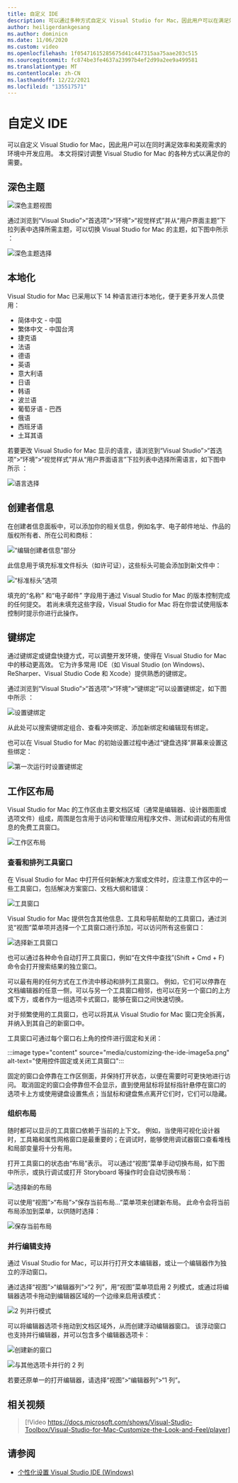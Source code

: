```yaml
---
title: 自定义 IDE
description: 可以通过多种方式自定义 Visual Studio for Mac，因此用户可以在满足效率和美观需求的环境中开发应用。 本文将探讨调整 Visual Studio for Mac 的各种方式以满足你的需要。
author: heiligerdankgesang
ms.author: dominicn
ms.date: 11/06/2020
ms.custom: video
ms.openlocfilehash: 1f05471615285675d41c447315aa75aae203c515
ms.sourcegitcommit: fc874be3fe4637a23997b4ef2d99a2ee9a499581
ms.translationtype: MT
ms.contentlocale: zh-CN
ms.lasthandoff: 12/22/2021
ms.locfileid: "135517571"
---
```

# <a name="customizing-the-ide"></a>自定义 IDE

可以自定义 Visual Studio for Mac，因此用户可以在同时满足效率和美观需求的环境中开发应用。 本文将探讨调整 Visual Studio for Mac 的各种方式以满足你的需要。

## <a name="dark-theme"></a>深色主题

![深色主题视图](media/customizing-the-ide-image7a.png)

通过浏览到“Visual Studio”>“首选项”>“环境”>“视觉样式”并从“用户界面主题”下拉列表中选择所需主题，可以切换 Visual Studio for Mac 的主题，如下图中所示   ：

![深色主题选择](media/customizing-the-ide-image7b.png)

## <a name="localization"></a>本地化

Visual Studio for Mac 已采用以下 14 种语言进行本地化，便于更多开发人员使用：

* 简体中文 - 中国
* 繁体中文 - 中国台湾
* 捷克语
* 法语
* 德语
* 英语
* 意大利语
* 日语
* 韩语
* 波兰语
* 葡萄牙语 - 巴西
* 俄语
* 西班牙语
* 土耳其语

若要更改 Visual Studio for Mac 显示的语言，请浏览到“Visual Studio”>“首选项”>“环境”>“视觉样式”并从“用户界面语言”下拉列表中选择所需语言，如下图中所示   ：

![语言选择](media/customizing-the-ide-image11a.png)

## <a name="author-information"></a>创建者信息

在创建者信息面板中，可以添加你的相关信息，例如名字、电子邮件地址、作品的版权所有者、所在公司和商标：

![“编辑创建者信息”部分](media/customizing-the-ide-image9a.png)

此信息用于填充标准文件标头（如许可证），这些标头可能会添加到新文件中：

![“标准标头”选项](media/customizing-the-ide-image8a.png)

填充的“名称”  和“电子邮件”  字段用于通过 Visual Studio for Mac 的版本控制完成的任何提交。 若尚未填充这些字段，Visual Studio for Mac 将在你尝试使用版本控制时提示你进行此操作。

## <a name="key-bindings"></a>键绑定

通过键绑定或键盘快捷方式，可以调整开发环境，使得在 Visual Studio for Mac 中的移动更高效。 它为许多常用 IDE（如 Visual Studio (on Windows)、ReSharper、Visual Studio Code 和 Xcode）提供熟悉的键绑定。

通过浏览到“Visual Studio”>“首选项”>“环境”>“键绑定”可以设置键绑定，如下图中所示  ：

![设置键绑定](media/customizing-the-ide-image10a.png)

从此处可以搜索键绑定组合、查看冲突绑定、添加新绑定和编辑现有绑定。

也可以在 Visual Studio for Mac 的初始设置过程中通过“键盘选择”屏幕来设置这些绑定：

![第一次运行时设置键绑定](media/ide-tour-2019-keyboard-shortcut.png)

## <a name="workspace-layout"></a>工作区布局

Visual Studio for Mac 的工作区由主要文档区域（通常是编辑器、设计器图面或选项文件）组成，周围是包含用于访问和管理应用程序文件、测试和调试的有用信息的免费工具窗口。

 ![工作区布局](media/customizing-the-ide-image1a.png)

### <a name="viewing-and-arranging-tool-windows"></a>查看和排列工具窗口

在 Visual Studio for Mac 中打开任何新解决方案或文件时，应注意工作区中的一些工具窗口，包括解决方案窗口、文档大纲和错误：

![工具窗口](media/customizing-the-ide-image2a.png)

Visual Studio for Mac 提供包含其他信息、工具和导航帮助的工具窗口，通过浏览“视图”菜单项并选择一个工具窗口进行添加，可以访问所有这些窗口：

![选择新工具窗口](media/customizing-the-ide-image3a.png)

也可以通过各种命令自动打开工具窗口，例如“在文件中查找”(Shift + Cmd + F) 命令会打开搜索结果的独立窗口。

可以最有用的任何方式在工作流中移动和排列工具窗口。 例如，它们可以停靠在文档编辑器的任意一侧，可以与另一个工具窗口相邻，也可以在另一个窗口的上方或下方，或者作为一组选项卡式窗口，能够在窗口之间快速切换。

对于频繁使用的工具窗口，也可以将其从 Visual Studio for Mac 窗口完全拆离，并纳入到其自己的新窗口中。

工具窗口可通过每个窗口右上角的控件进行固定和关闭：

:::image type="content" source="media/customizing-the-ide-image5a.png" alt-text="使用控件固定或关闭工具窗口":::

固定的窗口会停靠在工作区侧面，并保持打开状态，以便在需要时可更快地进行访问。 取消固定的窗口会停靠但不会显示，直到使用鼠标将鼠标指针悬停在窗口的选项卡上方或使用键盘设置焦点；当鼠标和键盘焦点离开它们时，它们可以隐藏。

### <a name="organizing-layouts"></a>组织布局

随时都可以显示的工具窗口依赖于当前的上下文。 例如，当使用可视化设计器时，工具箱和属性网格窗口是最重要的；在调试时，能够使用调试器窗口查看堆栈和局部变量将十分有用。

打开工具窗口的状态由“布局”表示。 可以通过“视图”菜单手动切换布局，如下图中所示，或执行调试或打开 Storyboard 等操作时会自动切换布局：

![选择新的布局](media/customizing-the-ide-image6b.png)

可以使用“视图”>“布局”>“保存当前布局...”菜单项来创建新布局。 此命令会将当前布局添加到菜单，以供随时选择：

![保存当前布局](media/customizing-the-ide-image6a.png)

### <a name="side-by-side-editing-support"></a>并行编辑支持

通过 Visual Studio for Mac，可以并行打开文本编辑器，或让一个编辑器作为独立的浮动窗口。

通过选择“视图”>“编辑器列”>“2 列”，用“视图”菜单项启用 2 列模式，或通过将编辑器选项卡拖动到编辑器区域的一个边缘来启用该模式：

![2 列并行模式](media/customizing-the-ide-sbs.png)

可以将编辑器选项卡拖动到文档区域外，从而创建浮动编辑器窗口。 该浮动窗口也支持并行编辑器，并可以包含多个编辑器选项卡：

![创建新的窗口](media/customizing-the-ide-sbs1.png)

![与其他选项卡并行的 2 列](media/customizing-the-ide-sbs2.png)

若要还原单一的打开编辑器，请选择“视图”>“编辑器列”>“1 列”。

## <a name="related-video"></a>相关视频

> [!Video https://docs.microsoft.com/shows/Visual-Studio-Toolbox/Visual-Studio-for-Mac-Customize-the-Look-and-Feel/player]

## <a name="see-also"></a>请参阅

- [个性化设置 Visual Studio IDE (Windows)](/visualstudio/ide/personalizing-the-visual-studio-ide)